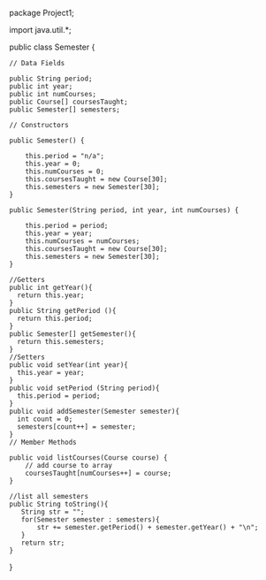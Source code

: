 
package Project1;

import java.util.*;

public class Semester {
    
    // Data Fields
    
    public String period;
    public int year;
    public int numCourses;
    public Course[] coursesTaught;
    public Semester[] semesters;
    
    // Constructors
    
    public Semester() {
        
        this.period = "n/a";
        this.year = 0;
        this.numCourses = 0;
        this.coursesTaught = new Course[30];
        this.semesters = new Semester[30];
    }
    
    public Semester(String period, int year, int numCourses) {
        
        this.period = period;
        this.year = year;
        this.numCourses = numCourses;
        this.coursesTaught = new Course[30];
        this.semesters = new Semester[30];
    }
    
    //Getters
    public int getYear(){
      return this.year;
    }
    public String getPeriod (){
      return this.period;
    }
    public Semester[] getSemester(){
      return this.semesters;
    }
    //Setters
    public void setYear(int year){
      this.year = year;
    }
    public void setPeriod (String period){
      this.period = period;
    }
    public void addSemester(Semester semester){
      int count = 0;
      semesters[count++] = semester;
    }
    // Member Methods
    
    public void listCourses(Course course) {
        // add course to array
        coursesTaught[numCourses++] = course; 
    }
    
    //list all semesters
    public String toString(){
       String str = "";
       for(Semester semester : semesters){
           str += semester.getPeriod() + semester.getYear() + "\n";
       }
       return str; 
    }
    
}
